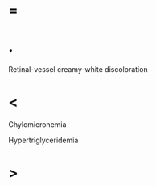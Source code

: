# =

# .

Retinal-vessel creamy-white discoloration

# <

Chylomicronemia

Hypertriglyceridemia

# >
